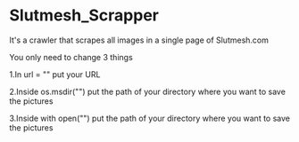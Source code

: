 # Slutmesh_Scrapper
It's a crawler that scrapes all images in a single page of Slutmesh.com

You only need to change 3 things

1.In url = "" put your URL

2.Inside os.msdir("") put the path of your directory where you want to save the pictures

3.Inside with open("") put the path of your directory where you want to save the pictures
